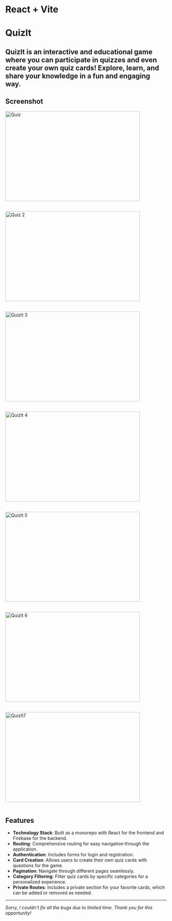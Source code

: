 # React + Vite

# Quizlt

## Quizlt is an interactive and educational game where you can participate in quizzes and even create your own quiz cards! Explore, learn, and share your knowledge in a fun and engaging way.

## Screenshot

<div style="display: flex; flex-wrap: wrap; gap: 16px;">
  <img src="./src/assets/images/.jpg" alt="Quiz" width="420" height="280" style="margin-bottom: 16px; " />
  <img src="./src/assets/images/screenshot2.jpg" alt="Quiz 2" width="420" height="280" style="margin-bottom: 16px; " />
  <img src="./src/assets/images/screenshot3.jpg" alt="Quizlt 3" width="420" height="280" style="margin-bottom: 16px; " />
  <img src="./src/assets/images/screenshot4.jpg" alt="Quizlt 4" width="420" height="280" style="margin-bottom: 16px; " />
  <img src="./src/assets/images/screenshot5.jpg" alt="Quizlt 5" width="420" height="280" style="margin-bottom: 16px; " />
  <img src="./src/assets/images/screenshot6.jpg" alt="Quizlt 6" width="420" height="280" style="margin-bottom: 16px; " />
  <img src="./src/assets/images/screenshot7.jpg" alt="Quizlt7" width="420" height="280" style="margin-bottom: 16px; " />
</div>

## Features

- **Technology Stack**: Built as a monorepo with React for the frontend and
  Firebase for the backend.
- **Routing**: Comprehensive routing for easy navigation through the
  application.
- **Authentication**: Includes forms for login and registration.
- **Card Creation**: Allows users to create their own quiz cards with questions
  for the game.
- **Pagination**: Navigate through different pages seamlessly.
- **Category Filtering**: Filter quiz cards by specific categories for a
  personalized experience.
- **Private Routes**: Includes a private section for your favorite cards, which
  can be added or removed as needed.

---

_Sorry, I couldn't fix all the bugs due to limited time. Thank you for this
opportunity!_
